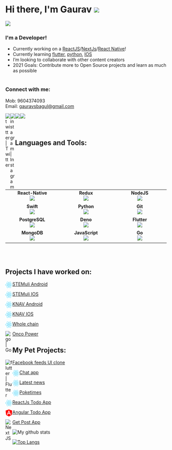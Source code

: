 # Hi there, I'm Gaurav <img src="https://raw.githubusercontent.com/MartinHeinz/MartinHeinz/master/wave.gif" width="30px">

![](https://komarev.com/ghpvc/?username=gauravsbagul&color=orange&label=People+Been+here)

### I'm a Developer!
- Currently working on a [ReactJS](https://reactjs.org/)/[NextJs](https://nextjs.org/)/[React Native](https://reactnative.dev/)!
- Currently learning [flutter](https://flutter.dev/), [python](https://www.python.org/), [IOS](https://developer.apple.com/library/archive/referencelibrary/GettingStarted/DevelopiOSAppsSwift/)
- I’m looking to collaborate with other content creators
- 2021 Goals: Contribute more to Open Source projects and learn as much as possible
 <br/> <br/>

### Connect with me:
Mob: 9604374093
<br />
Email: gauravsbagul@gmail.com

[<img src='https://upload.wikimedia.org/wikipedia/commons/thumb/4/40/HackerRank_Icon-1000px.png/240px-HackerRank_Icon-1000px.png' height='25'>](https://www.hackerrank.com/gauravsbagul/)[<img src='https://cdn.worldvectorlogo.com/logos/linkedin-icon-2.svg' height='25'>](https://www.linkedin.com/in/gauravsbagul/)
[<img align="left" alt="twitter | Twitter" width="3%" src="https://seeklogo.com/images/T/twitter-logo-A84FE9258E-seeklogo.com.png" />](http://twitter.com/gauravsbagul/)
[<img align="left" alt="instagram | Instagram" width="3%" src="https://cdn.worldvectorlogo.com/logos/instagram-2-1.svg" />](https://www.instagram.com/gauravsbagul/)

<br />

## Languages and Tools:

<br>
<table>
<tbody>
<tr>
<td align="center" width="20%">
<span><b><center>React-Native</center></b></span> 
<img src="https://img.icons8.com/nolan/48/react-native.png"/>
</td>

<td align="center" width="20%">
<span><b><center>Redux</center></b></span> 
<img src="https://img.icons8.com/color/48/000000/redux.png"/>
</td>

<td align="center" width="20%">
<span><b><center>NodeJS</center></b></span> 
<img src="https://img.icons8.com/color/48/000000/nodejs.png"/>
</td>
</tr>

<tr>
<td align="center" width="20%">
<span><b><center>Swift</center></b></span> 
<img src="https://img.icons8.com/fluent/48/000000/swift.png"/>
</td>

<td align="center" width="20%">
<span><b><center>Python</center></b></span> 
<img src="https://img.icons8.com/color/48/000000/python.png"/>
</td>

<td align="center" width="20%">
<span><b><center>Git</center></b></span> 
<img src="https://img.icons8.com/color/48/000000/git.png"/>
</td>
</tr>

<tr>
<td align="center" width="20%">
<span><b><center>PostgreSQL</center></b></span> 
<img src="https://img.icons8.com/color/48/000000/postgreesql.png"/>
</td>

<td align="center" width="20%">
<span><b><center>Deno</center></b></span> 
<img height=50px src="https://deno.land/images/icons/apple-touch-icon-180x180.png"> 
</td>



<td align="center" width="20%">
<span><b><center>Flutter</center></b></span> 
<img src="https://img.icons8.com/color/48/000000/flutter.png"/>
</td>
</tr>

<tr>
<td align="center" width="20%">
<span><b><center>MongoDB</center></b></span> 
<img src="https://img.icons8.com/color/48/000000/mongodb.png"/>
</td>

<td align="center" width="20%">
<span><b><center>JavaScript</center></b></span> 
<img src="https://img.icons8.com/color/48/000000/javascript.png"/>
</td>

<td align="center" width="20%">
<span><b><center>Go</center></b></span> 
<img src="https://img.icons8.com/color/48/000000/golang.png"/>
</td>
</tr>

</tbody>
</table>

<br />
<br />


## Projects I have worked on:

  [<img align="left" alt="react-native | React-native" width="22px" src="https://github.com/gauravsbagul/gauravsbagul/blob/master/assets/reactjs.svg" /> STEMuli Android](https://play.google.com/store/apps/details?id=com.stemuli&hl=en_US)

  [<img align="left" alt="react-native | React-native" width="22px" src="https://github.com/gauravsbagul/gauravsbagul/blob/master/assets/reactjs.svg" /> STEMuli IOS](https://apps.apple.com/us/app/stemuli/id1483444831)

  [<img align="left" alt="react-native | React-native" width="22px" src="https://github.com/gauravsbagul/gauravsbagul/blob/master/assets/reactjs.svg" /> KNAV Android](https://play.google.com/store/apps/details?id=com.knav)

  [<img align="left" alt="react-native | React-native" width="22px" src="https://github.com/gauravsbagul/gauravsbagul/blob/master/assets/reactjs.svg" /> KNAV IOS](https://apps.apple.com/us/app/grow-your-business/id1481198319)

  [<img align="left" alt="react-native | React Js" width="22px" src="https://github.com/gauravsbagul/gauravsbagul/blob/master/assets/reactjs.svg" /> Whole chain](https://dashboard.wholechain.com/)

  [<img align="left" alt="go | Go" width="22px" src="https://upload.wikimedia.org/wikipedia/commons/0/05/Go_Logo_Blue.svg" /> Onco Power](https://www.oncopower.org/)
  
  ## My Pet Projects:

  [<img align="left" alt="flutter | Flutter" width="22px" src="https://cdn.worldvectorlogo.com/logos/flutter.svg" /> Facebook feeds UI clone](https://gauravsbagul.github.io/#/)

   [<img align="left" alt="react-native | React Js" width="22px" src="assets/reactjs.svg" /> Chat app](https://node-realtime-chat-app-gb.herokuapp.com/)

  [<img align="left" alt="react-native | React Js" width="22px" src="https://github.com/gauravsbagul/gauravsbagul/blob/master/assets/reactjs.svg" /> Latest news](https://voice-command-news-app.herokuapp.com/)

  [<img align="left" alt="react-native | React Js" width="22px" src="https://github.com/gauravsbagul/gauravsbagul/blob/master/assets/reactjs.svg" /> Poketimes](https://poketimes-app.herokuapp.com/)

  [<img align="left" alt="react-native | React Js" width="22px" src="https://github.com/gauravsbagul/gauravsbagul/blob/master/assets/reactjs.svg" /> ReactJs Todo App](https://reactjstodoapp.herokuapp.com/)

  [<img align="left" alt="Angular" width="22px" src="https://github.com/gauravsbagul/gauravsbagul/blob/master/assets/angular.svg" /> Angular Todo App]( https://angular-todo-app-crash-course.netlify.app/)

  [<img align="left" alt="Next JS" width="22px" src="https://cdn.worldvectorlogo.com/logos/next-js.svg" /> Get Post App]( https://react-nextjs-crash-course-94wrmfnr1-gauravsbagul.vercel.app/)


![My github stats](https://github-readme-stats.vercel.app/api?username=gauravsbagul&show_icons=true&theme=dracula&count_private=true)

[![Top Langs](https://github-readme-stats.vercel.app/api/top-langs/?username=gauravsbagul&theme=dracula&layout=compact)](https://github.com/anuraghazra/github-readme-stats)
